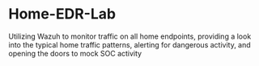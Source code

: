 # Home-EDR-Lab
Utilizing Wazuh to monitor traffic on all home endpoints, providing a look into the typical home traffic patterns, alerting for dangerous activity, and opening the doors to mock SOC activity

